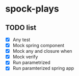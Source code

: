 # spock-plays

## TODO list
   - [x] Any test
   - [x] Mock spring component
   - [x] Mock any and closure when
   - [x] Mock verify
   - [x] Run parametrized
   - [x] Run paramterized spring app 